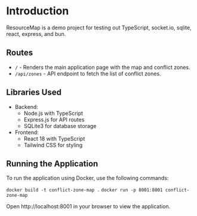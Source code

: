 # Introduction

ResourceMap is a demo project for testing out TypeScript, socket.io, sqlite, react, express, and bun.

## Routes

- `/` - Renders the main application page with the map and conflict zones.
- `/api/zones` - API endpoint to fetch the list of conflict zones.

## Libraries Used

- Backend:
  - Node.js with TypeScript
  - Express.js for API routes
  - SQLite3 for database storage
- Frontend:
  - React 18 with TypeScript
  - Tailwind CSS for styling

## Running the Application

To run the application using Docker, use the following commands:

`docker build -t conflict-zone-map .`
`docker run -p 8001:8001 conflict-zone-map`

Open http://localhost:8001 in your browser to view the application.